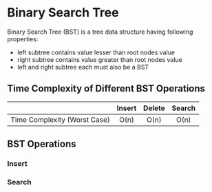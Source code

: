 # Binary Search Tree
Binary Search Tree (BST) is a tree data structure having following properties:
- left subtree contains value lesser than root nodes value
- right subtree contains value greater than root nodes value
- left and right subtree each must also be a BST

## Time Complexity of Different BST Operations

|                              | Insert | Delete | Search |
|------------------------------|:------:|:------:|:------:|
| Time Complexity (Worst Case) |  O(n)  |  O(n)  |  O(n)  |


## BST Operations
### Insert
### Search
